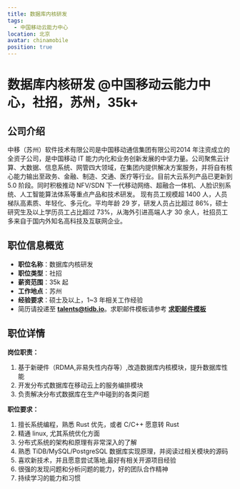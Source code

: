 ```yaml
---
title: 数据库内核研发
tags:
  - 中国移动云能力中心
location: 北京
avatar: chinamobile
position: true
---
```


# 数据库内核研发 @中国移动云能力中心，社招，苏州，35k+

## 公司介绍

中移（苏州）软件技术有限公司是中国移动通信集团有限公司2014 年注资成立的全资子公司，是中国移动 IT 能力内化和业务创新发展的中坚力量。公司聚焦云计算、大数据、信息系统、网管四大领域，在集团内提供解决方案服务，并将自有核心能力输出至政务、金融、制造、交通、医疗等行业。目前大云系列产品已更新到 5.0 阶段。同时积极推动 NFV/SDN 下一代移动网络、超融合一体机、人脸识别系统、人工智能算法体系等重点产品和技术研发。 现有员工规模超 1400 人，人员梯队高素质、年轻化、多元化。平均年龄 29 岁，研发人员占比超过 86%，硕士研究生及以上学历员工占比超过 73%，从海外引进高端人才 30 余人，社招员工多来自于国内外知名高科技及互联网企业。

## 职位信息概览

- **职位名称**：数据库内核研发
- **职位类型**：社招
- **薪资范围**：35k 起
- **工作地点**：苏州
- **经验要求**：硕士及以上，1~3 年相关工作经验
- 简历请投递至 <a mailto="talents@tidb.io">**talents@tidb.io**</a>。求职邮件模板请参考 **[求职邮件模板](https://asktug.com/t/topic/62932)**

## 职位详情

**岗位职责：**

1. 基于新硬件（RDMA,非易失性内存等）,改造数据库内核模块，提升数据库性能
2. 开发分布式数据库在移动云上的服务编排模块
3. 负责解决分布式数据库在生产中碰到的各类问题

**职位要求：**

1. 擅长系统编程，熟悉 Rust 优先，或者 C/C++ 愿意转 Rust
2. 精通 linux, 尤其系统优化方面
3. 分布式系统的架构和原理有非常深入的了解
4. 熟悉 TiDB/MySQL/PostgreSQL 数据库实现原理，并阅读过相关模块的源码
5. 喜欢新技术，并且愿意尝试落地,最好有相关开源项目经验
6. 很强的发现问题和分析问题的能力，好的团队合作精神
7. 持续学习的能力和习惯
